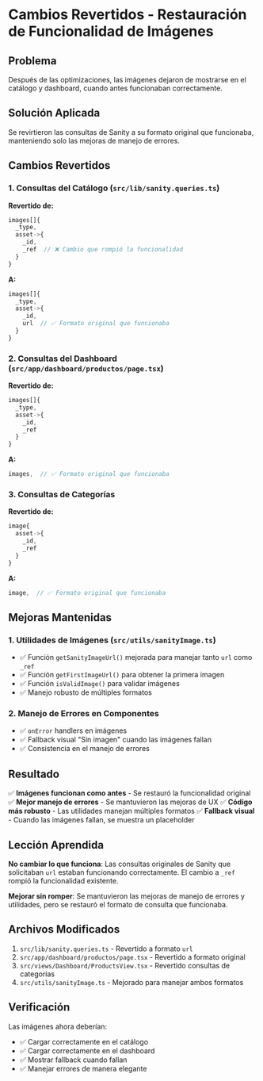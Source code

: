 # Cambios Revertidos - Restauración de Funcionalidad de Imágenes

## Problema
Después de las optimizaciones, las imágenes dejaron de mostrarse en el catálogo y dashboard, cuando antes funcionaban correctamente.

## Solución Aplicada
Se revirtieron las consultas de Sanity a su formato original que funcionaba, manteniendo solo las mejoras de manejo de errores.

## Cambios Revertidos

### 1. Consultas del Catálogo (`src/lib/sanity.queries.ts`)

**Revertido de:**
```typescript
images[]{
  _type,
  asset->{
    _id,
    _ref  // ❌ Cambio que rompió la funcionalidad
  }
}
```

**A:**
```typescript
images[]{
  _type,
  asset->{
    _id,
    url  // ✅ Formato original que funcionaba
  }
}
```

### 2. Consultas del Dashboard (`src/app/dashboard/productos/page.tsx`)

**Revertido de:**
```typescript
images[]{
  _type,
  asset->{
    _id,
    _ref
  }
}
```

**A:**
```typescript
images,  // ✅ Formato original que funcionaba
```

### 3. Consultas de Categorías

**Revertido de:**
```typescript
image{
  asset->{
    _id,
    _ref
  }
}
```

**A:**
```typescript
image,  // ✅ Formato original que funcionaba
```

## Mejoras Mantenidas

### 1. Utilidades de Imágenes (`src/utils/sanityImage.ts`)
- ✅ Función `getSanityImageUrl()` mejorada para manejar tanto `url` como `_ref`
- ✅ Función `getFirstImageUrl()` para obtener la primera imagen
- ✅ Función `isValidImage()` para validar imágenes
- ✅ Manejo robusto de múltiples formatos

### 2. Manejo de Errores en Componentes
- ✅ `onError` handlers en imágenes
- ✅ Fallback visual "Sin imagen" cuando las imágenes fallan
- ✅ Consistencia en el manejo de errores

## Resultado

✅ **Imágenes funcionan como antes** - Se restauró la funcionalidad original
✅ **Mejor manejo de errores** - Se mantuvieron las mejoras de UX
✅ **Código más robusto** - Las utilidades manejan múltiples formatos
✅ **Fallback visual** - Cuando las imágenes fallan, se muestra un placeholder

## Lección Aprendida

**No cambiar lo que funciona**: Las consultas originales de Sanity que solicitaban `url` estaban funcionando correctamente. El cambio a `_ref` rompió la funcionalidad existente.

**Mejorar sin romper**: Se mantuvieron las mejoras de manejo de errores y utilidades, pero se restauró el formato de consulta que funcionaba.

## Archivos Modificados

1. `src/lib/sanity.queries.ts` - Revertido a formato `url`
2. `src/app/dashboard/productos/page.tsx` - Revertido a formato original
3. `src/views/Dashboard/ProductsView.tsx` - Revertido consultas de categorías
4. `src/utils/sanityImage.ts` - Mejorado para manejar ambos formatos

## Verificación

Las imágenes ahora deberían:
- ✅ Cargar correctamente en el catálogo
- ✅ Cargar correctamente en el dashboard
- ✅ Mostrar fallback cuando fallan
- ✅ Manejar errores de manera elegante
